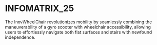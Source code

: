 # INFOMATRIX_25
The InovWheelChair revolutionizes mobility by seamlessly combining the maneuverability of a gyro scooter with wheelchair accessibility, allowing users to effortlessly navigate both flat surfaces and stairs with newfound independence.
